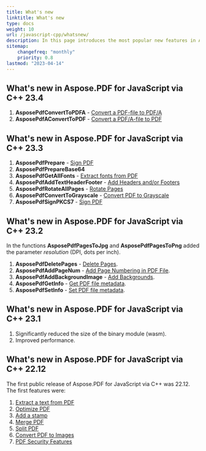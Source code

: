 ```yaml
---
title: What's new 
linktitle: What's new
type: docs
weight: 10
url: /javascript-cpp/whatsnew/
description: In this page introduces the most popular new features in Aspose.PDF for JavaScript that have been introduced in recent releases.
sitemap:
    changefreq: "monthly"
    priority: 0.8
lastmod: "2023-04-14"
---
```


## What's new in Aspose.PDF for JavaScript via C++ 23.4

1. **AsposePdfConvertToPDFA** - [Convert a PDF-file to PDF/A](/pdf/javascript-cpp/conversion/)
1. **AsposePdfAConvertToPDF** - [Convert a PDF/A-file to PDF](/pdf/javascript-cpp/conversion/)

## What's new in Aspose.PDF for JavaScript via C++ 23.3

1. **AsposePdfPrepare** - [Sign PDF](/pdf/javascript-cpp/sign-pdf/)
1. **AsposePdfPrepareBase64**
1. **AsposePdfGetAllFonts** - [Extract fonts from PDF](/pdf/javascript-cpp/extract-fonts-from-pdf/)
1. **AsposePdfAddTextHeaderFooter** - [Add Headers and/or Footers](/pdf/javascript-cpp/add-headers-and-footers-of-pdf-file/)
1. **AsposePdfRotateAllPages** - [Rotate Pages](/pdf/javascript-cpp/rotate-pages/)
1. **AsposePdfConvertToGrayscale** - [Convert PDF to Grayscale](/pdf/javascript-cpp/conversion/)
1. **AsposePdfSignPKCS7** - [Sign PDF](/pdf/javascript-cpp/sign-pdf/)

## What's new in Aspose.PDF for JavaScript via C++ 23.2

In the functions **AsposePdfPagesToJpg** and **AsposePdfPagesToPng** added the parameter *resolution* (DPI, dots per inch).

1. **AsposePdfDeletePages** - [Delete Pages](/pdf/javascript-cpp/delete-pages/).
1. **AsposePdfAddPageNum** - [Add Page Numbering in PDF File](/pdf/javascript-cpp/add-page-number/).
1. **AsposePdfAddBackgroundImage** - [Add Backgrounds](/pdf/javascript-cpp/add-backgrounds/).
1. **AsposePdfGetInfo** - [Get PDF file metadata](/pdf/javascript-cpp/pdf-file-metadata/).
1. **AsposePdfSetInfo** - [Set PDF file metadata](/pdf/javascript-cpp/pdf-file-metadata/).

## What's new in Aspose.PDF for JavaScript via C++ 23.1

1. Significantly reduced the size of the binary module (wasm).
1. Improved performance.

## What's new in Aspose.PDF for JavaScript via C++ 22.12

The first public release of Aspose.PDF for JavaScript via C++ was 22.12.
The first features were:

1. [Extract a text from PDF](/pdf/javascript-cpp/extract-text/)
1. [Optimize PDF](/pdf/javascript-cpp/optimize-pdf/)
1. [Add a stamp](/pdf/javascript-cpp/stamping/)
1. [Merge PDF](/pdf/javascript-cpp/merge-pdf/)
1. [Split PDF](/pdf/javascript-cpp/split-pdf/)
1. [Convert PDF to Images](/pdf/javascript-cpp/conversion/)
1. [PDF Security Features](/pdf/javascript-cpp/decrypt-pdf/)

